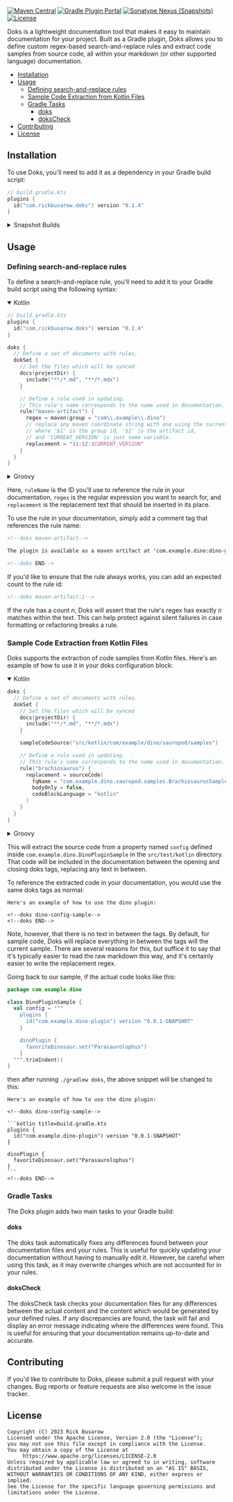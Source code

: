 [![Maven Central](https://img.shields.io/maven-central/v/com.rickbusarow.doks/doks-gradle-plugin?style=flat-square)](https://search.maven.org/search?q=com.rickbusarow.doks)
[![Gradle Plugin Portal](https://img.shields.io/gradle-plugin-portal/v/com.rickbusarow.doks?style=flat-square)](https://plugins.gradle.org/plugin/com.rickbusarow.doks)
[![Sonatype Nexus (Snapshots)](https://img.shields.io/nexus/s/com.rickbusarow.doks/doks-gradle-plugin?label=snapshots&server=https%3A%2F%2Foss.sonatype.org&style=flat-square)](https://oss.sonatype.org/#nexus-search;quick~com.rickbusarow.doks)
[![License](https://img.shields.io/badge/license-apache2.0-blue?style=flat-square.svg)](https://opensource.org/licenses/Apache-2.0)

Doks is a lightweight documentation tool that makes it easy to maintain
documentation for your project. Built as a Gradle plugin, Doks allows you to define custom
regex-based search-and-replace rules and extract code samples from source code,
all within your markdown (or other supported language) documentation.

- [Installation](#installation)
- [Usage](#usage)
  - [Defining search-and-replace rules](#defining-search-and-replace-rules)
  - [Sample Code Extraction from Kotlin Files](#sample-code-extraction-from-kotlin-files)
  - [Gradle Tasks](#gradle-tasks)
    - [doks](#doks)
    - [doksCheck](#dokscheck)
- [Contributing](#contributing)
- [License](#license)

## Installation

To use Doks, you'll need to add it as a dependency in your Gradle build script:

<!--doks plugin-with-version:1-->

```kotlin
// build.gradle.kts
plugins {
  id("com.rickbusarow.doks") version "0.1.4"
}
```

<!--doks END-->

<details>
<summary>Snapshot Builds</summary>
For snapshots, Doks uses the older Sonatype host (without "s01"):

```kotlin
// settings.gradle.kts
pluginManagement {
  repositories {
    gradlePluginPortal()
    // Add for SNAPSHOT builds
    maven {
      url = uri("https://oss.sonatype.org/content/repositories/snapshots/")
      content {
        includeGroup("com.rickbusarow.doks")
      }
    }
  }
}
```

</details>

## Usage

### Defining search-and-replace rules

To define a search-and-replace rule, you'll need to add it to your Gradle build script using the
following syntax:

<details open>
<summary>Kotlin</summary>
<!--doks kotlin-dsl-config-simple,dollar-raw-string:1,buildConfig-version:1-->

```kotlin title="build.gradle.kts"
// build.gradle.kts
plugins {
  id("com.rickbusarow.doks") version "0.1.4"
}

doks {
  // Define a set of documents with rules.
  dokSet {
    // Set the files which will be synced
    docs(projectDir) {
      include("**/*.md", "**/*.mdx")
    }

    // Define a rule used in updating.
    // This rule's name corresponds to the name used in documentation.
    rule("maven-artifact") {
      regex = maven(group = "com\\.example\\.dino")
      // replace any maven coordinate string with one using the current version,
      // where '$1' is the group id, '$2' is the artifact id,
      // and 'CURRENT_VERSION' is just some variable.
      replacement = "$1:$2:$CURRENT_VERSION"
    }
  }
}
```

<!--doks END-->
</details>
<details>
<summary>Groovy</summary>
<!--doks groovy-dsl-config-simple,dollar-raw-string:1,buildConfig-version:1-->

```groovy title="build.gradle"
// build.gradle
plugins {
  id 'com.rickbusarow.doks' version '0.1.4'
}

doks {
  // Define a set of documents with rules.
  dokSet {
    // Set the files which will be synced
    docs(projectDir) {
      include '**/*.md', '**/*.mdx'
    }

    // Define a rule used in updating.
    // This rule's name corresponds to the name used in documentation.
    rule('maven-artifact') {
      regex = maven('com\\.example\\.dino')
      // replace any maven coordinate string with one using the current version,
      // where '$1' is the group id, '$2' is the artifact id,
      // and 'CURRENT_VERSION' is just some variable.
      replacement = "\$1:\$2:$CURRENT_VERSION"
    }
  }
}
```

<!--doks END-->
</details>

Here, `ruleName` is the ID you'll use to reference the rule in your documentation, `regex` is the
regular expression you want to search for, and `replacement` is the replacement text that should be
inserted in its place.

To use the rule in your documentation, simply add a comment tag that references the rule name:

```markdown
<!--doks maven-artifact-->

The plugin is available as a maven artifact at 'com.example.dino:dino-gradle-plugin:0.0.0'.

<!--doks END-->
```

If you'd like to ensure that the rule always works, you can add an expected count to the rule id:

```markdown
<!--doks maven-artifact:1-->
```

If the rule has a count _n_, Doks will assert that the rule's regex has exactly _n_ matches within
the text. This can help protect against silent failures in case formatting or refactoring breaks a
rule.

### Sample Code Extraction from Kotlin Files

Doks supports the extraction of code samples from Kotlin files.
Here's an example of how to use it in your doks configuration block:

<details open>
<summary>Kotlin</summary>
<!--doks kotlin-dsl-config-code-->

```kotlin title="build.gradle.kts"
doks {
  // Define a set of documents with rules.
  dokSet {
    // Set the files which will be synced
    docs(projectDir) {
      include("**/*.md", "**/*.mdx")
    }

    sampleCodeSource("src/kotlin/com/example/dino/sauropod/samples")

    // Define a rule used in updating.
    // This rule's name corresponds to the name used in documentation.
    rule("brachiosaurus") {
      replacement = sourceCode(
        fqName = "com.example.dino.sauropod.samples.BrachiosaurusSample.doTheDino",
        bodyOnly = false,
        codeBlockLanguage = "kotlin"
      )
    }
  }
}
```

<!--doks END-->
</details>
<details>
<summary>Groovy</summary>
<!--doks groovy-dsl-config-code-->

```groovy title="build.gradle"
doks {
  // Define a set of documents with rules.
  dokSet {
    // Set the files which will be synced
    docs(projectDir) {
      include '**/*.md', '**/*.mdx'
    }

    sampleCodeSource 'src/kotlin/com/example/dino/sauropod/samples'

    // Define a rule used in updating.
    // This rule's name corresponds to the name used in documentation.
    rule('brachiosaurus') {
      replacement = sourceCode(
          "com.example.dino.sauropod.samples.BrachiosaurusSample.doTheDino",
          false,
          "kotlin"
          )
    }
  }
}
```

<!--doks END-->
</details>

This will extract the source code from a property named `config` defined
inside `com.example.dino.DinoPluginSample` in the `src/test/kotlin` directory. That code will be
included in the documentation between the opening and closing doks tags, replacing any text in between.

To reference the extracted code in your documentation, you would use the same doks tags as normal:

    Here's an example of how to use the dino plugin:

    <!--doks dino-config-sample-->
    <!--doks END-->

Note, however, that there is no text in between the tags. By default, for sample code, Doks will
replace everything in between the tags will the current sample. There are several reasons for this, but
suffice it to say that it's typically easier to read the raw markdown this way, and it's certainly
easier to write the replacement regex.

Going back to our sample, if the actual code looks like this:

```kotlin
package com.example.dino

class DinoPluginSample {
  val config = """
    plugins {
      id("com.example.dino-plugin") version "0.0.1-SNAPSHOT"
    }

    dinoPlugin {
      favoriteDinosaur.set("Parasaurolophus")
    }
  """.trimIndent()
}
```

then after running `./gradlew doks`, the above snippet will be changed to this:

    Here's an example of how to use the dino plugin:

    <!--doks dino-config-sample-->

    ```kotlin title=build.gradle.kts
    plugins {
      id("com.example.dino-plugin") version "0.0.1-SNAPSHOT"
    }

    dinoPlugin {
      favoriteDinosaur.set("Parasaurolophus")
    }
    ```
    <!--doks END-->

### Gradle Tasks

The Doks plugin adds two main tasks to your Gradle build:

#### doks

The doks task automatically fixes any differences found between your documentation files and
your rules. This is useful for quickly updating your documentation without having to manually edit it.
However, be careful when using this task, as it may overwrite changes which are not accounted for in
your rules.

#### doksCheck

The doksCheck task checks your documentation files for any differences between the actual content
and the content which would be generated by your defined rules. If any discrepancies are found, the
task will fail and display an error message indicating where the differences were found. This is useful
for ensuring that your documentation remains up-to-date and accurate.

## Contributing

If you'd like to contribute to Doks, please submit a pull request with your changes. Bug reports or
feature requests are also welcome in the issue tracker.

## License

```text
Copyright (C) 2023 Rick Busarow
Licensed under the Apache License, Version 2.0 (the "License");
you may not use this file except in compliance with the License.
You may obtain a copy of the License at
     https://www.apache.org/licenses/LICENSE-2.0
Unless required by applicable law or agreed to in writing, software
distributed under the License is distributed on an "AS IS" BASIS,
WITHOUT WARRANTIES OR CONDITIONS OF ANY KIND, either express or implied.
See the License for the specific language governing permissions and
limitations under the License.
```
